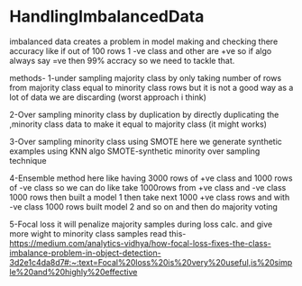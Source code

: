 # HandlingImbalancedData

imbalanced data creates a problem in model making and checking there accuracy like
if out of 100 rows 1 -ve class and other are +ve so if algo always say =ve then 99%
accracy so we need to tackle that.

methods-
1-under sampling majority class
	by only taking number of rows from majority class equal to minority class rows
	but it is not a good way as a lot of data we are discarding
	(worst approach i think)

2-Over sampling minority class by duplication
	by directly duplicating the ,minority class data to make it equal to majority class
	(it might works)

3-Over sampling minority class using SMOTE
	here we generate synthetic examples using KNN algo
	SMOTE-synthetic minority over sampling technique

4-Ensemble method
	here like having 3000 rows of +ve class and 1000 rows of -ve class so we can do like
	take 1000rows from +ve class and -ve class 1000 rows then built a model 1 then
	take next 1000 +ve class rows and with -ve class 1000 rows built model 2 and so on
	and then do majority voting

5-Focal loss
	it will penalize majority samples during loss calc. and give more wight to minority
	class samples
	read this- https://medium.com/analytics-vidhya/how-focal-loss-fixes-the-class-imbalance-problem-in-object-detection-3d2e1c4da8d7#:~:text=Focal%20loss%20is%20very%20useful,is%20simple%20and%20highly%20effective

